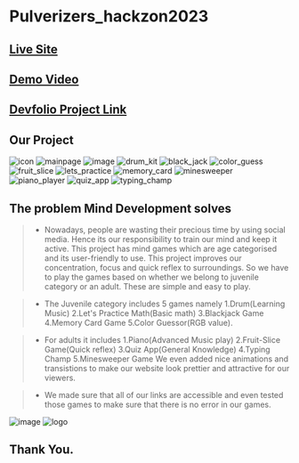 
# Pulverizers_hackzon2023

## [Live Site](https://punith-kk.github.io/Pulverizers_hackzon2023/Basic_Portfolio_Website/index.html)
## [Demo Video](https://youtu.be/geF-LGQRvQk)
## [Devfolio Project Link](https://devfolio.co/projects/mind-development-web-app-for-everyone-e77d)

## Our Project
![icon](https://github.com/Punith-KK/Pulverizers_hackzon2023/assets/118302022/971da2d3-aeaa-4902-8ec9-374c45d74bab)
![mainpage](https://github.com/Punith-KK/Pulverizers_hackzon2023/assets/118302022/3bd86568-79a5-4e88-a6b8-fe3b944c3142)
![image](https://github.com/Punith-KK/Pulverizers_hackzon2023/assets/118302022/db623730-a424-4350-84dd-8aa2632b527f)
![drum_kit](https://github.com/Punith-KK/Pulverizers_hackzon2023/assets/118302022/712c4b84-0ae8-4c49-baad-6ec49eeb4d5b)
![black_jack](https://github.com/Punith-KK/Pulverizers_hackzon2023/assets/118302022/954b0bb7-c2f5-45bf-8ddc-6015959fda5e)
![color_guess](https://github.com/Punith-KK/Pulverizers_hackzon2023/assets/118302022/e187a9af-cd3e-4bf0-8d8f-4e60a3cce27f)
![fruit_slice](https://github.com/Punith-KK/Pulverizers_hackzon2023/assets/118302022/1e9ee146-5576-4e8a-8690-58547f7e8631)
![lets_practice](https://github.com/Punith-KK/Pulverizers_hackzon2023/assets/118302022/2be65a5c-7589-4322-9d83-88e7074d533e)
![memory_card](https://github.com/Punith-KK/Pulverizers_hackzon2023/assets/118302022/38b51c86-62eb-42a6-9aac-fc66f4245118)
![minesweeper](https://github.com/Punith-KK/Pulverizers_hackzon2023/assets/118302022/e80f9a05-a6b3-4b3c-8d4d-f6f764d08579)
![piano_player](https://github.com/Punith-KK/Pulverizers_hackzon2023/assets/118302022/1abafaca-2bb3-4c0d-ad2b-3acae1b6c65e)
![quiz_app](https://github.com/Punith-KK/Pulverizers_hackzon2023/assets/118302022/9055b60b-efbf-4e70-bb83-53c2d7812a49)
![typing_champ](https://github.com/Punith-KK/Pulverizers_hackzon2023/assets/118302022/89d85fa0-8b15-4f6a-91f7-b6e328758e1c)


## The problem Mind Development solves
> * Nowadays, people are wasting their precious time by using social media. Hence its our responsibility to train our mind and keep it active.
This project has mind games which are age categorised and its user-friendly to use. This project improves our concentration, focus and quick reflex to surroundings. So we have to play the games based on whether we belong to juvenile category or an adult. These are simple and easy to play. 


> * The Juvenile category includes 5 games namely 1.Drum(Learning Music) 2.Let's Practice Math(Basic math) 3.Blackjack Game 4.Memory Card Game 5.Color Guessor(RGB value).

> * For adults it includes 1.Piano(Advanced Music play) 2.Fruit-Slice Game(Quick reflex) 3.Quiz App(General Knowledge) 4.Typing Champ 5.Minesweeper Game
We even added nice animations and transistions to make our website look prettier and attractive for our viewers.


> * We made sure that all of our links are accessible and even tested those games to make sure that there is no error in our games.

![image](https://github.com/Punith-KK/Pulverizers_hackzon2023/assets/118302022/e5b67ab1-9045-4424-b300-61ae582692a2)
![logo](https://github.com/Punith-KK/Pulverizers_hackzon2023/assets/118302022/8280832b-87e4-4f05-8666-0bf86550ae6c)

## Thank You.




